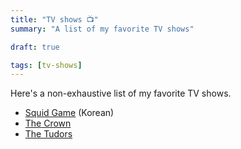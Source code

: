 ```yaml
---
title: "TV shows 📺"
summary: "A list of my favorite TV shows"

draft: true

tags: [tv-shows]
---
```


Here's a non-exhaustive list of my favorite TV shows.

- [Squid Game](https://www.imdb.com/title/tt10919420/) (Korean)
- [The Crown](https://www.imdb.com/title/tt4786824/)
- [The Tudors](https://www.imdb.com/title/tt0758790/)